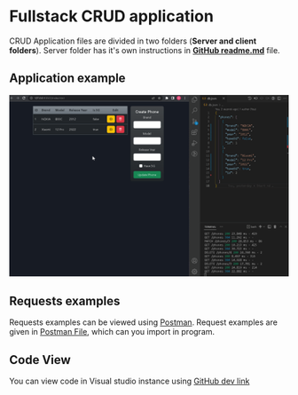 # __Fullstack CRUD application__


CRUD Application files are divided in two folders (__Server and client folders__). Server folder has it's own instructions in [__GitHub readme.md__](../client/services/readme.md) file.


## __Application example__


![](fs-CRUD-App-D.Sumskus.gif)

## __Requests examples__

Requests examples can be viewed using [Postman](https://www.postman.com/downloads/). Request examples are given in [Postman File](./Phones.postman_collection.json), which can you import in program.

## __Code View__

You can view code in Visual studio instance using [GitHub dev link](https://github.dev/Domis777/JS-DOM)